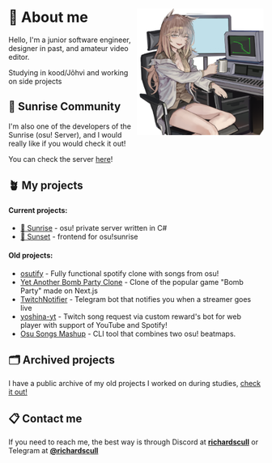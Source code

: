 # 🌿 About me <img align="right" src="https://raw.githubusercontent.com/richardscull/richardscull/main/profile.png" width="250" />
Hello, I'm a junior software engineer, designer in past, and amateur video editor.

Studying in kood/Jõhvi and working on side projects

## 🌻 Sunrise Community  

I'm also one of the developers of the Sunrise (osu! Server), and I would really like if you would check it out!

You can check the server [here](https://osu-sunrise.top)!

## 🪴 My projects 
#### Current projects:
- [🌅 Sunrise](https://github.com/SunriseCommunity/Sunrise) - osu! private server written in C#
- [🌇 Sunset](https://github.com/SunriseCommunity/Sunset) - frontend for osu!sunrise
#### Old projects:
- [osutify](https://github.com/richardscull/osutify) - Fully functional spotify clone with songs from osu! 
- [Yet Another Bomb Party Clone](https://github.com/richardscull/YetAnotherBombPartyClone) - Clone of the popular game "Bomb Party" made on Next.js 
- [TwitchNotifier](https://github.com/richardscull/TwitchNotifier) - Telegram bot that notifies you when a streamer goes live
- [yoshina-yt](https://github.com/richardscull/yoshina-yt) - Twitch song request via custom reward's bot for web player with support of YouTube and Spotify!
- [Osu Songs Mashup](https://github.com/richardscull/Osu-Songs-Mashup) - CLI tool that combines two osu! beatmaps.

## 🗂️ Archived projects

I have a public archive of my old projects I worked on during studies, [check it out!](https://github.com/RichardsCoffeeShop)

## 📋 Contact me
If you need to reach me, the best way is through Discord at [**richardscull**](https://discordapp.com/users/228223085759692802) or Telegram at [**@richardscull**](https://t.me/richardscull)
